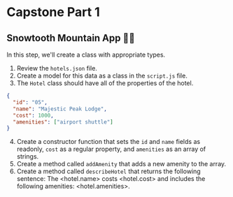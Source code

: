 # Capstone Part 1

## Snowtooth Mountain App 🌄🎿

In this step, we'll create a class with appropriate types.

1. Review the `hotels.json` file.
2. Create a model for this data as a class in the `script.js` file.
3. The `Hotel` class should have all of the properties of the hotel.

```json
{
  "id": "05",
  "name": "Majestic Peak Lodge",
  "cost": 1000,
  "amenities": ["airport shuttle"]
}
```

4. Create a constructor function that sets the `id` and `name` fields as readonly, `cost` as a regular property, and `amenities` as an array of strings.
5. Create a method called `addAmenity` that adds a new amenity to the array.
6. Create a method called `describeHotel` that returns the following sentence: The <hotel.name> costs <hotel.cost> and includes the following amenities: <hotel.amenities>.
